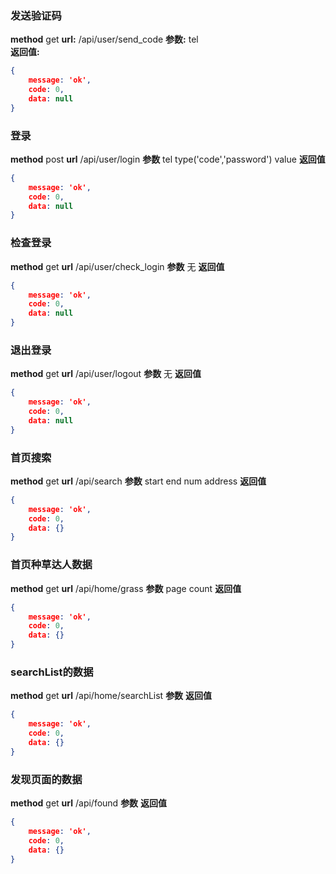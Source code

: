 

### 发送验证码
**method**  get
**url:** /api/user/send_code
**参数:** tel  
**返回值:**
```json
{
    message: 'ok',
    code: 0,
    data: null
}
```



### 登录
**method**  post
**url** /api/user/login
**参数** tel   type('code','password')  value
**返回值**
```json
{
    message: 'ok',
    code: 0,
    data: null
}
```

### 检查登录
**method** get
**url** /api/user/check_login
**参数** 无
**返回值** 
```json
{
    message: 'ok',
    code: 0,
    data: null
}
```
### 退出登录
**method** get
**url** /api/user/logout
**参数** 无
**返回值** 
```json
{
    message: 'ok',
    code: 0,
    data: null
}
```
### 首页搜索
**method** get
**url** /api/search
**参数** start end num  address
**返回值** 
```json
{
    message: 'ok',
    code: 0,
    data: {}
}
```

### 首页种草达人数据
**method** get
**url** /api/home/grass
**参数** page count
**返回值** 
```json
{
    message: 'ok',
    code: 0,
    data: {}
}
```
### searchList的数据
**method** get
**url** /api/home/searchList
**参数** 
**返回值** 
```json
{
    message: 'ok',
    code: 0,
    data: {}
}
```

### 发现页面的数据
**method** get
**url** /api/found
**参数** 
**返回值** 
```json
{
    message: 'ok',
    code: 0,
    data: {}
}
```